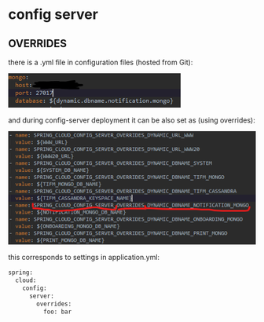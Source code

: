 # config server

## OVERRIDES

there is a .yml file in configuration files \(hosted from Git\):

![](../../../.gitbook/assets/image-8.png)

and during config-server deployment it can be also set as \(using overrides\):

![](../../../.gitbook/assets/image-12.png)

this corresponds to settings in application.yml:

```text
spring:
  cloud:
    config:
      server:
        overrides:
          foo: bar
```

